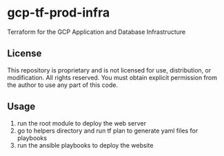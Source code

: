 # gcp-tf-prod-infra
Terraform for the GCP Application and Database Infrastructure


## License

This repository is proprietary and is not licensed for use, distribution, or modification. All rights reserved. You must obtain explicit permission from the author to use any part of this code.


## Usage
1. run the root module to deploy the web server
2. go to helpers directory and run tf plan to generate yaml files for playbooks
3. run the ansible playbooks to deploy the website